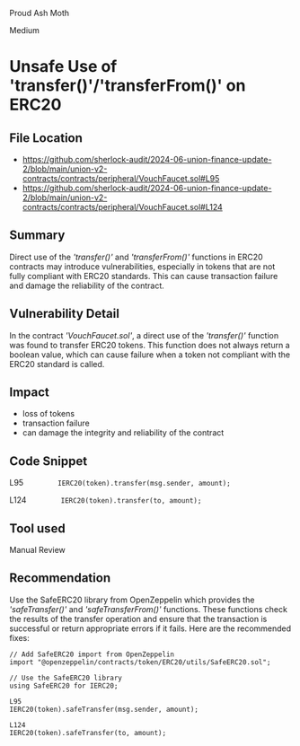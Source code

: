 Proud Ash Moth

Medium

# Unsafe Use of 'transfer()'/'transferFrom()' on ERC20

## File Location
- https://github.com/sherlock-audit/2024-06-union-finance-update-2/blob/main/union-v2-contracts/contracts/peripheral/VouchFaucet.sol#L95
- https://github.com/sherlock-audit/2024-06-union-finance-update-2/blob/main/union-v2-contracts/contracts/peripheral/VouchFaucet.sol#L124

## Summary
Direct use of the _'transfer()'_ and _'transferFrom()'_ functions in ERC20 contracts may introduce vulnerabilities, especially in tokens that are not fully compliant with ERC20 standards. This can cause transaction failure and damage the reliability of the contract.

## Vulnerability Detail
In the contract _'VouchFaucet.sol'_, a direct use of the _'transfer()'_ function was found to transfer ERC20 tokens. This function does not always return a boolean value, which can cause failure when a token not compliant with the ERC20 standard is called.

## Impact
- loss of tokens
- transaction failure
- can damage the integrity and reliability of the contract

## Code Snippet
L95
`        IERC20(token).transfer(msg.sender, amount);`

L124
`        IERC20(token).transfer(to, amount);`

## Tool used

Manual Review

## Recommendation
Use the SafeERC20 library from OpenZeppelin which provides the _'safeTransfer()'_ and _'safeTransferFrom()'_ functions. These functions check the results of the transfer operation and ensure that the transaction is successful or return appropriate errors if it fails. Here are the recommended fixes:
```solidity
// Add SafeERC20 import from OpenZeppelin
import "@openzeppelin/contracts/token/ERC20/utils/SafeERC20.sol";

// Use the SafeERC20 library
using SafeERC20 for IERC20;

L95
IERC20(token).safeTransfer(msg.sender, amount);

L124
IERC20(token).safeTransfer(to, amount);
```

